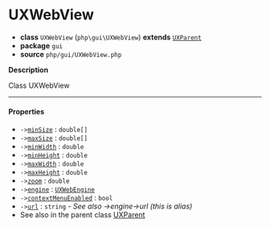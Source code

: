 # UXWebView

- **class** `UXWebView` (`php\gui\UXWebView`) **extends** [`UXParent`](https://github.com/jphp-compiler/jphp/blob/master/exts/jphp-gui-ext/api-docs/classes/php/gui/UXParent.md)
- **package** `gui`
- **source** `php/gui/UXWebView.php`

**Description**

Class UXWebView

---

#### Properties

- `->`[`minSize`](#prop-minsize) : `double[]`
- `->`[`maxSize`](#prop-maxsize) : `double[]`
- `->`[`minWidth`](#prop-minwidth) : `double`
- `->`[`minHeight`](#prop-minheight) : `double`
- `->`[`maxWidth`](#prop-maxwidth) : `double`
- `->`[`maxHeight`](#prop-maxheight) : `double`
- `->`[`zoom`](#prop-zoom) : `double`
- `->`[`engine`](#prop-engine) : [`UXWebEngine`](https://github.com/jphp-compiler/jphp/blob/master/exts/jphp-gui-ext/api-docs/classes/php/gui/UXWebEngine.md)
- `->`[`contextMenuEnabled`](#prop-contextmenuenabled) : `bool`
- `->`[`url`](#prop-url) : `string` - _See also ->engine->url (this is alias)_
- See also in the parent class [UXParent](https://github.com/jphp-compiler/jphp/blob/master/exts/jphp-gui-ext/api-docs/classes/php/gui/UXParent.md)